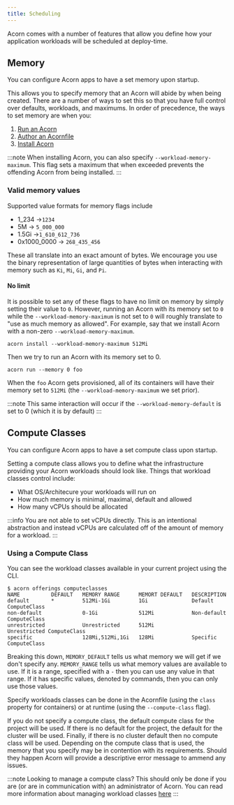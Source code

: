 ```yaml
---
title: Scheduling
---
```


Acorn comes with a number of features that allow you define how your application workloads will be scheduled at deploy-time.

## Memory
You can configure Acorn apps to have a set memory upon startup.

This allows you to specify memory that an Acorn will abide by when being created. There are a number of ways to set this so that you have full control over defaults, workloads, and maximums. In order of precedence, the ways to set memory are when you:

1. [Run an Acorn](../running/scheduling)
2. [Author an Acornfile](../authoring/containers#memory)
3. [Install Acorn](../installation/options#memory)

:::note
When installing Acorn, you can also specify `--workload-memory-maximum`. This flag sets a maximum that when exceeded prevents the offending Acorn from being installed.
:::

### Valid memory values
Supported value formats for memory flags include
- 1_234 ->`1234`
- 5M -> `5_000_000`
- 1.5Gi ->`1_610_612_736`
- 0x1000_0000 -> `268_435_456`

These all translate into an exact amount of bytes. We encourage you use the binary representation of large quantities of bytes when interacting with memory such as `Ki`, `Mi`, `Gi`, and `Pi`.

#### No limit
It is possible to set any of these flags to have no limit on memory by simply setting their value to `0`. However, running an Acorn with its memory set to `0` while the `--workload-memory-maximum` is not set to `0` will roughly translate to "use as much memory as allowed". For example, say that we install Acorn with a non-zero `--workload-memory-maximum`.

```console
acorn install --workload-memory-maximum 512Mi
```

Then we try to run an Acorn with its memory set to 0.

```console
acorn run --memory 0 foo
```

When the `foo` Acorn gets provisioned, all of its containers will have their memory set to `512Mi` (the `--workload-memory-maximum` we set prior).

:::note
This same interaction will occur if the `--workload-memory-default` is set to 0 (which it is by default)
:::

## Compute Classes
You can configure Acorn apps to have a set compute class upon startup.

Setting a compute class allows you to define what the infrastructure providing your Acorn workloads should look like. Things that workload classes control include:

- What OS/Architecure your workloads will run on
- How much memory is minimal, maximal, default and allowed
- How many vCPUs should be allocated

:::info
You are not able to set vCPUs directly. This is an intentional abstraction and instead vCPUs are calculated off of the amount of memory for a workload.
:::

### Using a Compute Class
You can see the workload classes available in your current project using the CLI. 

```console
$ acorn offerings computeclasses
NAME          DEFAULT   MEMORY RANGE      MEMORT DEFAULT   DESCRIPTION         
default       *         512Mi-1Gi         1Gi              Default ComputeClass
non-default             0-1Gi             512Mi            Non-default ComputeClass
unrestricted            Unrestricted      512Mi            Unrestricted ComputeClass
specific                128Mi,512Mi,1Gi   128Mi            Specific ComputeClass
```

Breaking this down, `MEMORY_DEFAULT` tells us what memory we will get if we don't specify any. `MEMORY_RANGE` tells us what memory values are available to use. If it is a range, specified with a `-` then you can use any value in that range. If it has specific values, denoted by commands, then you can only use those values.

Specify workloads classes can be done in the Acornfile (using the `class` property for containers) or at runtime (using the `--compute-class` flag). 

If you do not specify a compute class, the default compute class for the project will be used. If there is no default for the project, the default for the cluster will be used. Finally, if there is no cluster default then no compute class will be used. Depending on the compute class that is used, the memory that you specify may be in contention with its requirements. Should they happen Acorn will provide a descriptive error message to ammend any issues.

:::note
Looking to manage a compute class? This should only be done if you are (or are in communication with) an administrator of Acorn. You can read more information about managing workload classes [here](./02-admin/03-computeclasses.md)
:::